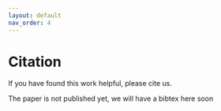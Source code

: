 ```yaml
---
layout: default
nav_order: 4
---
```


# Citation

If you have found this work helpful, please cite us.

The paper is not published yet, we will have a bibtex here soon